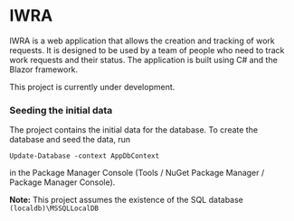 # IWRA

IWRA is a web application that allows the creation and tracking of work requests. It is designed to be used by a team of people who need to track work requests and their status. The application is built using C# and the Blazor framework.

This project is currently under development.

### Seeding the initial data

The project contains the initial data for the database. To create the database and seed the data, run

`Update-Database -context AppDbContext`

in the Package Manager Console (Tools / NuGet Package Manager / Package Manager Console).

**Note:** This project assumes the existence of the SQL database `(localdb)\MSSQLLocalDB`
